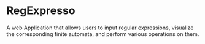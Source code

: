 # RegExpresso
A web Application that allows users to input regular expressions, visualize the corresponding finite automata, and perform various operations on them.
